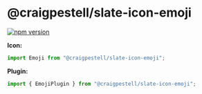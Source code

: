 # @craigpestell/slate-icon-emoji

[![npm version](https://badge.fury.io/js/%40canner%2Fslate-icon-emoji.svg)](https://badge.fury.io/js/%40canner%2Fslate-icon-emoji)

**Icon:**

```js
import Emoji from "@craigpestell/slate-icon-emoji";
```

**Plugin:**

```js
import { EmojiPlugin } from "@craigpestell/slate-icon-emoji";
```
